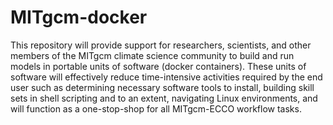 # MITgcm-docker

This repository will provide support for researchers, scientists, and other members of the MITgcm climate science community to build and run models in portable units of software (docker containers). These units of software will effectively reduce time-intensive activities required by the end user such as determining necessary software tools to install, building skill sets in shell scripting and to an extent, navigating Linux environments, and will function as a one-stop-shop for all MITgcm-ECCO workflow tasks.


